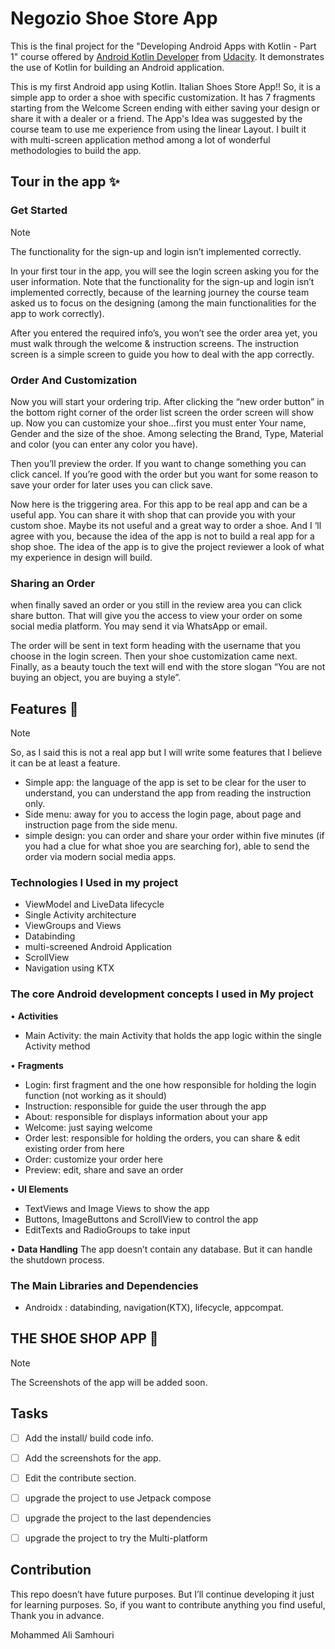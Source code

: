 # Negozio Shoe Store App

This is the final project for the "Developing Android Apps with Kotlin - Part 1" course offered by [Android Kotlin Developer](https://www.udacity.com/course/android-kotlin-developer-nanodegree--nd940) from [Udacity](https://www.udacity.com/). It demonstrates the use of Kotlin for building an Android application.

This is my first Android app using Kotlin. Italian Shoes Store App!! So, it is a simple app to order a shoe with specific customization. It has 7 fragments starting from the Welcome Screen ending with either saving your design or share it with a dealer or a friend. The App's Idea was suggested by the course team to use me experience from using the linear Layout. I built it with multi-screen application method among a lot of wonderful methodologies to build the app.

## Tour in the app ✨ 
### Get Started 
> [!NOTE]
> The functionality for the sign-up and login isn’t implemented correctly.

In your first tour in the app, you will see the login screen asking you for the user information. Note that the functionality for the sign-up and login isn’t implemented correctly, because of the learning journey the course team asked us to focus on the designing (among the main functionalities for the app to work correctly). 

After you entered the required info’s, you won’t see the order area yet, you must walk through the welcome & instruction screens. The instruction screen is a simple screen to guide you how to deal with the app correctly. 

### Order And Customization 

Now you will start your ordering trip. After clicking the “new order button” in the bottom right corner of the order list screen the order screen will show up. Now you can customize your shoe…first you must enter Your name, Gender and the size of the shoe. Among selecting the Brand, Type, Material and color (you can enter any color you have).

Then you’ll preview the order. If you want to change something you can click cancel. If you’re good with the order but you want for some reason to save your order for later uses you can click save. 

Now here is the triggering area. For this app to be real app and can be a useful app. You can share it with shop that can provide you with your custom shoe. Maybe its not useful and a great way to order a shoe. And I ‘ll agree with you, because the idea of the app is not to build a real app for a shop shoe. The idea of the app is to give the project reviewer a look of what my experience in design will build. 

### Sharing an Order 

when finally saved an order or you still in the review area you can click share button. That will give you the access to view your order on some social media platform. You may send it via WhatsApp or email.

The order will be sent in text form heading with the username that you choose in the login screen. Then your shoe customization came next. Finally, as a beauty touch the text will end with the store slogan “You are not buying an object, you are buying a style”.

## Features 📝
>[!NOTE]
So, as I said this is not a real app but I will write some features that I believe it can be at least a feature. 
- Simple app: the language of the app is set to be clear for the user to understand, you can understand the app from reading the instruction only.
- Side menu: away for you to access the login page, about page and instruction page from the side menu.
- simple design: you can order and share your order within five minutes (if you had a clue for what shoe you are searching for), able to send the order via modern social media apps.
### Technologies I Used in my project
-	ViewModel and LiveData lifecycle
-	Single Activity architecture
-	ViewGroups and Views
-	Databinding 
-	multi-screened Android Application
-	ScrollView 
-	Navigation using KTX 
### The core Android development concepts I used in My project
•	**Activities** 
-	Main Activity: the main Activity that holds the app logic within the single Activity method

•	**Fragments** 
-	Login: first fragment and the one how responsible for holding the login function (not working as it should)
-	Instruction: responsible for guide the user through the app
-	About: responsible for displays information about your app
-	Welcome: just saying welcome 
-	Order lest: responsible for holding the orders, you can share & edit existing order from here
-	Order: customize your order here
-	Preview: edit, share and save an order

•	**UI Elements**
-	TextViews and Image Views to show the app
-	Buttons, ImageButtons and ScrollView to control the app
-	EditTexts and RadioGroups to take input 

•	**Data Handling** The app doesn’t contain any database. But it can handle the shutdown process. 

### The Main Libraries and Dependencies
-	Androidx : databinding, navigation(KTX), lifecycle, appcompat.
## THE SHOE SHOP APP 📱
>[!NOTE]
>The Screenshots of the app will be added soon.

## Tasks
 -  [ ] Add the install/ build code info. 
 -	 [ ] Add the screenshots for the app.
 - 	[ ] Edit the contribute section.
 - 	[ ] upgrade the project to use Jetpack compose
 - 	[ ] upgrade the project to the last dependencies
 - 	[ ] upgrade the project to try the Multi-platform 


## Contribution
This repo doesn’t have future purposes. But I’ll continue developing it just for learning purposes. So, if you want to contribute anything you find useful, Thank you in advance. 


Mohammed Ali Samhouri
